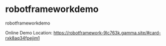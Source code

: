# robotframeworkdemo
robotframeworkdemo

Online Demo Location:
https://robotframework-9lc763k.gamma.site/#card-rxk8aq34fpejim1